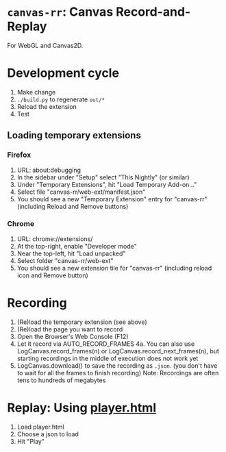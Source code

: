 # `canvas-rr`: Canvas Record-and-Replay

For WebGL and Canvas2D.

# Development cycle

1. Make change
2. `./build.py` to regenerate `out/*`
3. Reload the extension
4. Test

## Loading temporary extensions

### Firefox

1. URL: about:debugging
2. In the sidebar under "Setup" select "This Nightly" (or similar)
3. Under "Temporary Extensions", hit "Load Temporary Add-on..."
4. Select file "canvas-rr/web-ext/manifest.json"
5. You should see a new "Temporary Extension" entry for "canvas-rr" (including Reload and Remove buttons)

### Chrome

1. URL: chrome://extensions/
2. At the top-right, enable "Developer mode"
3. Near the top-left, hit "Load unpacked"
4. Select folder "canvas-rr/web-ext"
5. You should see a new extension tile for "canvas-rr" (including reload icon and Remove button)

# Recording

1. (Re)load the temporary extension (see above)
2. (Re)load the page you want to record
3. Open the Browser's Web Console (F12)
4. Let it record via AUTO_RECORD_FRAMES
   4a. You can also use LogCanvas.record_frames(n) or LogCanvas.record_next_frames(n),
       but starting recordings in the middle of execution does not work yet
5. LogCanvas.download() to save the recording as `.json`.
   (you don't have to wait for all the frames to finish recording)
   Note: Recordings are often tens to hundreds of megabytes

# Replay: Using [player.html](https://kdashg.github.io/canvas-rr/player.html)

1. Load player.html
2. Choose a json to load
3. Hit "Play"
